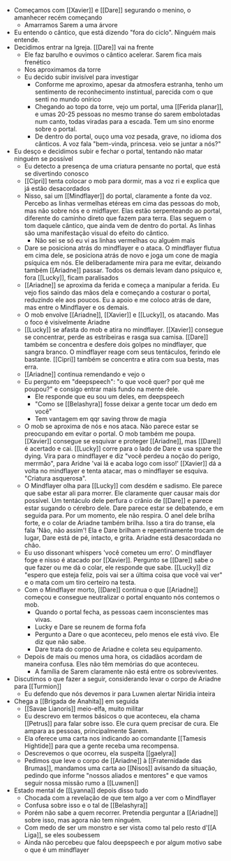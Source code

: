 - Começamos com [[Xavier]] e [[Dare]] segurando o menino, o amanhecer recém começando
	- Amarramos Sarem a uma árvore
- Eu entendo o cântico, que está dizendo "fora do ciclo". Ninguém mais entende.
- Decidimos entrar na Igreja. [[Dare]] vai na frente
	- Ele faz barulho e ouvimos o cântico acelerar. Sarem fica mais frenético
	- Nos aproximamos da torre
	- Eu decido subir invisível para investigar
		- Conforme me aproximo, apesar da atmosfera estranha, tenho um sentimento de reconhecimento instintual, parecida com o que senti no mundo onírico
		- Chegando ao topo da torre, vejo um portal, uma [[Ferida planar]], e umas 20-25 pessoas no mesmo transe do sarem embolotadas num canto, todas viradas para a escada. Tem um sino enorme sobre o portal.
		- De dentro do portal, ouço uma voz pesada, grave, no idioma dos cânticos. A voz fala "bem-vinda, princesa. veio se juntar a nós?"
- Eu desço e decidimos subir e fechar o portal, tentando não matar ninguém se possível
	- Eu detecto a presença de uma criatura pensante no portal, que está se divertindo conosco
	- [[Cipri]] tenta colocar o mob para dormir, mas a voz ri e explica que já estão desacordados
	- Nisso, sai um [[Mindflayer]] do portal, claramente a fonte da voz. Percebo as linhas vermelhas etéreas em cima das pessoas do mob, mas não sobre nós e o midflayer. Elas estão serpenteando ao portal, diferente do caminho direto que fazem para terra. Elas seguem o tom daquele cântico, que ainda vem de dentro do portal. As linhas são uma manifestação visual do efeito do cântico.
		- Não sei se só eu vi as linhas vermelhas ou alguém mais
	- Dare se posiciona atrás do mindflayer e o ataca. O mindflayer flutua em cima dele, se posiciona atrás de novo e joga um cone de magia psíquica em nós. Ele deliberadamente mira para me evitar, deixando também [[Ariadne]] passar. Todos os demais levam dano psíquico e, fora [[Lucky]], ficam paralisados
	- [[Ariadne]] se aproxima da ferida e começa a manipular a ferida. Eu vejo fios saindo das mãos dela e começando a costurar o portal, reduzindo ele aos poucos. Eu a apoio e me coloco atrás de dare, mas entre o Mindflayer e os demais.
	- O mob envolve [[Ariadne]], [[Xavier]] e [[Lucky]], os atacando. Mas o foco é visivelmente Ariadne
	- [[Lucky]] se afasta do mob e atira no mindflayer. [[Xavier]] consegue se concentrar, perde as estribeiras e rasga sua camisa. [[Dare]] também se concentra e desfere dois golpes no mindflayer, que sangra branco. O mindflayer reage com seus tentáculos, ferindo ele bastante. [[Cipri]] também  se concentra e atira com sua besta, mas erra.
	- [[Ariadne]] continua remendando e vejo o
	- Eu pergunto em "deepspeech": "o que você quer? por quê me poupou?" e consigo entrar mais fundo na mente dele.
		- Ele responde que eu sou um deles, em deepspeech
		- "Como se [[Belashyra]] fosse deixar a gente tocar um dedo em você"
		- Tem vantagem em qqr saving throw de magia
	- O mob se aproxima de nós e nos ataca. Não parece estar se preocupando em evitar o portal. O mob também me poupa. [[Xavier]] consegue se esquivar e proteger [[Ariadne]], mas [[Dare]] é acertado e cai. [[Lucky]] corre para o lado de Dare e usa spare the dying. Vira para o mindflayer e diz "você perdeu a noção do perigo, merrmão", para Aridne 'vai lá e acaba logo com isso!' [[Xavier]] dá a volta no mindflayer e tenta atacar, mas o mindflayer se esquiva. "Criatura asquerosa".
	- O Mindflayer olha para [[Lucky]] com desdém e sadismo. Ele parece que sabe estar ali para morrer. Ele claramente quer causar mais dor possível. Um tentáculo dele perfura o crânio de [[Dare]] e parece estar sugando o cérebro dele. Dare parece estar se debatendo, e em seguida para. Por um momento, ele não respira. O anel dele brilha forte, e o colar de Ariadne também brilha. Isso a tira do transe, ela fala 'Não, não assim'! Ela e Dare brilham e repentinamente trocam de lugar, Dare está de pé, intacto, e grita. Ariadne está desacordada no chão.
	- Eu uso dissonant whispers 'você cometeu um erro'. O mindflayer foge e nisso é atacado por [[Xavier]]. Pergunto se [[Dare]] sabe o que fazer ou me dá o colar, ele responde que sabe. [[Lucky]] diz "espero que esteja feliz, pois vai ser a última coisa que você vai ver" e o mata com um tiro certeiro na testa.
	- Com o Mindflayer morto, [[Dare]] continua o que [[Ariadne]] começou e consegue neutralizar o portal enquanto nós contemos o mob.
		- Quando o portal fecha, as pessoas caem inconscientes mas vivas.
		- Lucky e Dare se reunem de forma fofa
		- Pergunto a Dare o que aconteceu, pelo menos ele está vivo. Ele diz que não sabe.
		- Dare trata do corpo de Ariadne e coleta seu equipamento.
	- Depois de mais ou menos uma hora, os cidadãos acordam de maneira confusa. Eles não têm memórias do que aconteceu.
		- A família de Sarem claramente não está entre os sobreviventes.
- Discutimos o que fazer a seguir, considerando levar o corpo de Ariadne para [[Turmion]]
	- Eu defendo que nós devemos ir para Luwnen alertar Niridia inteira
- Chega a [[Brigada de Anahita]] em seguida
	- [[Savae Lianoris]] meio-elfa, muito militar
	- Eu descrevo em termos básicos o que aconteceu, ela chama [[Petrus]] para falar sobre isso. Ele cura quem precisar de cura. Ele ampara as pessoas, principalmente Sarem.
	- Ela oferece uma carta nos indicando ao comandante [[Tamesis Hightide]] para que a gente receba uma recompensa.
	- Descrevemos o que ocorreu, ela suspeita [[gaelyra]]
	- Pedimos que leve o corpo de [[Ariadne]] à [[Fraternidade das Brumas]], mandamos uma carta ao [[Nisos]] avisando da situação, pedindo que informe "nossos aliados e mentores" e que vamos seguir nossa missão rumo a [[Luwnen]]
- Estado mental de [[Lyanna]] depois disso tudo
	- Chocada com a revelação de que tem algo a ver com o Mindflayer
	- Confusa sobre isso e o tal de [[Belashyra]]
	- Porém não sabe a quem recorrer. Pretendia perguntar a [[Ariadne]] sobre isso, mas agora não tem ninguém.
	- Com medo de ser um monstro e ser vista como tal pelo resto d'[[A Liga]], se eles soubessem
	- Ainda não percebeu que falou deepspeech e por algum motivo sabe o que é um mindflayer
